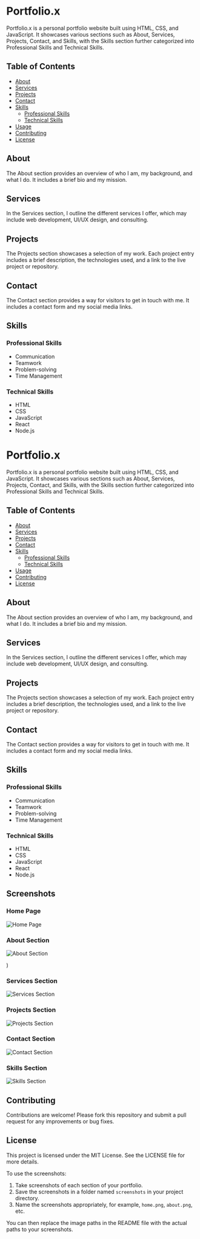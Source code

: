 # Portfolio.x

 Portfolio.x is a personal portfolio website built using HTML, CSS, and JavaScript. It showcases various sections such as About, Services, Projects, Contact, and Skills, with the Skills section 
 further categorized into Professional Skills and Technical Skills.

## Table of Contents

  - [About](#about)
  - [Services](#services)
  - [Projects](#projects)
  - [Contact](#contact)
  - [Skills](#skills)
    - [Professional Skills](#professional-skills)
    - [Technical Skills](#technical-skills)
  - [Usage](#usage)
  - [Contributing](#contributing)
  - [License](#license)

## About

 The About section provides an overview of who I am, my background, and what I do. It includes a brief bio and my mission.

## Services

 In the Services section, I outline the different services I offer, which may include web development, UI/UX design, and consulting.

## Projects

 The Projects section showcases a selection of my work. Each project entry includes a brief description, the technologies used, and a link to the live project or repository.

## Contact

 The Contact section provides a way for visitors to get in touch with me. It includes a contact form and my social media links.

## Skills

### Professional Skills

  - Communication
  - Teamwork
  - Problem-solving
  - Time Management

### Technical Skills

  - HTML
  - CSS
  - JavaScript
  - React
  - Node.js
# Portfolio.x

Portfolio.x is a personal portfolio website built using HTML, CSS, and JavaScript. It showcases various sections such as About, Services, Projects, Contact, and Skills, with the Skills section further categorized into Professional Skills and Technical Skills.

## Table of Contents

- [About](#about)
- [Services](#services)
- [Projects](#projects)
- [Contact](#contact)
- [Skills](#skills)
  - [Professional Skills](#professional-skills)
  - [Technical Skills](#technical-skills)
- [Usage](#usage)
- [Contributing](#contributing)
- [License](#license)

## About

The About section provides an overview of who I am, my background, and what I do. It includes a brief bio and my mission.

## Services

In the Services section, I outline the different services I offer, which may include web development, UI/UX design, and consulting.

## Projects

The Projects section showcases a selection of my work. Each project entry includes a brief description, the technologies used, and a link to the live project or repository.

## Contact

The Contact section provides a way for visitors to get in touch with me. It includes a contact form and my social media links.

## Skills

### Professional Skills

- Communication
- Teamwork
- Problem-solving
- Time Management

### Technical Skills

- HTML
- CSS
- JavaScript
- React
- Node.js
## Screenshots

### Home Page
![Home Page](https://github.com/vamsi-7coder7/BHARAT_INTERN_TASK2_PORTFOLIO-/assets/141996043/321b0996-3495-4be6-b1b1-d42b29a4b83f)


### About Section
![About Section](https://github.com/vamsi-7coder7/BHARAT_INTERN_TASK2_PORTFOLIO-/assets/141996043/dd127854-40fd-4f12-9b58-2da46f095cbc)

)

### Services Section
![Services Section](https://github.com/vamsi-7coder7/BHARAT_INTERN_TASK2_PORTFOLIO-/assets/141996043/be16042c-0b93-4399-8b08-d879a5775120)

### Projects Section
![Projects Section](https://github.com/vamsi-7coder7/BHARAT_INTERN_TASK2_PORTFOLIO-/assets/141996043/064b0d12-20af-4c55-8cb8-96692ad0226c)

### Contact Section
![Contact Section](screenshots/contact.png)

### Skills Section
![Skills Section](screenshots/skills.png)

## Contributing
 Contributions are welcome! Please fork this repository and submit a pull request for any improvements or bug fixes.

## License
 This project is licensed under the MIT License. See the LICENSE file for more details.

 
To use the screenshots:

1. Take screenshots of each section of your portfolio.
2. Save the screenshots in a folder named `screenshots` in your project directory.
3. Name the screenshots appropriately, for example, `home.png`, `about.png`, etc.

You can then replace the image paths in the README file with the actual paths to your screenshots.

